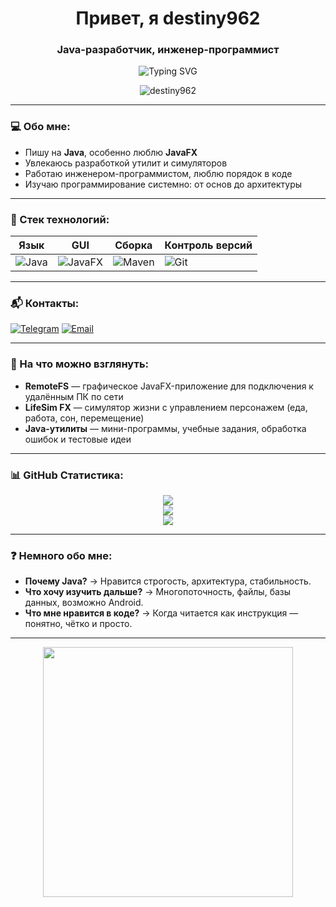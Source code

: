 <h1 align="center">Привет, я destiny962</h1>
<h3 align="center">Java-разработчик, инженер-программист</h3>

<p align="center">
  <img src="https://readme-typing-svg.demolab.com?font=Fira+Code&pause=1000&color=F7F7F7&center=true&vCenter=true&width=435&lines=Java+разработчик;Инженер-программист;Пишу+на+Java,+JavaFX;Всегда+готов+учиться+новому!" alt="Typing SVG" />
</p>

<p align="center">
  <img src="https://komarev.com/ghpvc/?username=destiny962&label=View&color=blueviolet" alt="destiny962" />
</p>

---

### 💻 Обо мне:
- Пишу на **Java**, особенно люблю **JavaFX**
- Увлекаюсь разработкой утилит и симуляторов
- Работаю инженером-программистом, люблю порядок в коде
- Изучаю программирование системно: от основ до архитектуры

---

### 🧰 Стек технологий:

| Язык | GUI | Сборка | Контроль версий |
|------|-----|--------|-----------------|
| ![Java](https://img.shields.io/badge/Java-007396?style=flat-square&logo=java&logoColor=white) | ![JavaFX](https://img.shields.io/badge/JavaFX-0096C9?style=flat-square&logo=java&logoColor=white) | ![Maven](https://img.shields.io/badge/Maven-C71A36?style=flat-square&logo=apachemaven&logoColor=white) | ![Git](https://img.shields.io/badge/Git-F05032?style=flat-square&logo=git&logoColor=white) |

---

### 📬 Контакты:

[![Telegram](https://img.shields.io/badge/Telegram-26A5E4?style=flat-square&logo=telegram&logoColor=white)](https://t.me/mrxtq)
[![Email](https://img.shields.io/badge/Email-destiny962@example.com-red?style=flat-square&logo=gmail&logoColor=white)](mailto:klyshnikov.alexandr@gmail.com)

---

### 📌 На что можно взглянуть:
- **RemoteFS** — графическое JavaFX-приложение для подключения к удалённым ПК по сети
- **LifeSim FX** — симулятор жизни с управлением персонажем (еда, работа, сон, перемещение)
- **Java-утилиты** — мини-программы, учебные задания, обработка ошибок и тестовые идеи

---

### 📊 GitHub Статистика:

<p align="center">
  <img src="https://github-readme-stats.vercel.app/api?username=destiny962&show_icons=true&theme=tokyonight" />
  <br>
  <img src="https://github-readme-stats.vercel.app/api/top-langs/?username=destiny962&layout=compact&theme=tokyonight" />
  <br>
  <img src="https://streak-stats.demolab.com/?user=destiny962&theme=tokyonight" />
</p>

---

### ❓ Немного обо мне:

- **Почему Java?** → Нравится строгость, архитектура, стабильность.
- **Что хочу изучить дальше?** → Многопоточность, файлы, базы данных, возможно Android.
- **Что мне нравится в коде?** → Когда читается как инструкция — понятно, чётко и просто.

---

<p align="center">
  <img src="https://media.giphy.com/media/qgQUggAC3Pfv687qPC/giphy.gif" width="400" />
</p>
